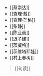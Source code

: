 - [[蔡崇达]]
- [[查理·戴]]
- [[查理·芒格]]
- [[柴静]]
- [[陈亚豪]]
- [[迟子建]]
- [[茨威格]]
- [[茨维塔耶娃]]
- [[村上春树]]

>[[句读]]
